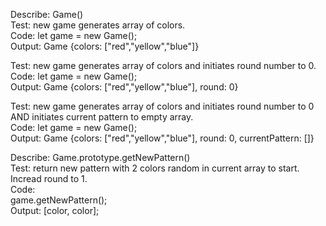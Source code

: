 Describe: Game()<br>
Test: new game generates array of colors.<br>
Code: let game = new Game();<br>
Output: Game {colors: ["red","yellow","blue"]}<br>

Test: new game generates array of colors and initiates round number to 0.<br>
Code: let game = new Game();<br>
Output: Game {colors: ["red","yellow","blue"], round: 0}<br>

Test: new game generates array of colors and initiates round number to 0 AND initiates current pattern to empty array.<br>
Code: let game = new Game();<br>
Output: Game {colors: ["red","yellow","blue"], round: 0, currentPattern: []}<br>

Describe: Game.prototype.getNewPattern()<br>
Test: return new pattern with 2 colors random in current array to start. Incread round to 1.<br>
Code:<br>
game.getNewPattern();<br>
Output: [color, color];<br>
